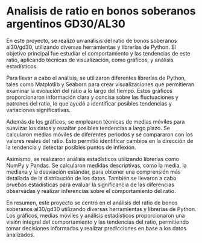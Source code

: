 # **Analisis de ratio en bonos soberanos argentinos GD30/AL30**

En este proyecto, se realizó un análisis del ratio de bonos soberanos al30/gd30, utilizando diversas herramientas y librerías de Python. El objetivo principal fue estudiar el comportamiento y las tendencias de este ratio, aplicando técnicas de visualización, como gráficos, y análisis estadísticos.

Para llevar a cabo el análisis, se utilizaron diferentes librerías de Python, tales como Matplotlib y Seaborn para crear visualizaciones que permitieran examinar la evolución del ratio a lo largo del tiempo. Estos gráficos proporcionaron información clara y concisa sobre las fluctuaciones y patrones del ratio, lo que ayudó a identificar posibles tendencias y variaciones significativas.

Además de los gráficos, se emplearon técnicas de medias móviles para suavizar los datos y resaltar posibles tendencias a largo plazo. Se calcularon medias móviles de diferentes periodos y se compararon con los valores reales del ratio. Esto permitió identificar cambios en la dirección de la tendencia y detectar posibles puntos de inflexión.

Asimismo, se realizaron análisis estadísticos utilizando librerías como NumPy y Pandas. Se calcularon medidas descriptivas, como la media, la mediana y la desviación estándar, para obtener una comprensión más detallada de la distribución de los datos. También se llevaron a cabo pruebas estadísticas para evaluar la significancia de las diferencias observadas y realizar inferencias sobre el comportamiento del ratio.

En resumen, este proyecto se centró en el análisis del ratio de bonos soberanos al30/gd30 utilizando diversas herramientas y librerías de Python. Los gráficos, medias móviles y análisis estadísticos proporcionaron una visión integral del comportamiento y las tendencias del ratio, permitiendo tomar decisiones informadas y realizar predicciones en base a los datos analizados.
